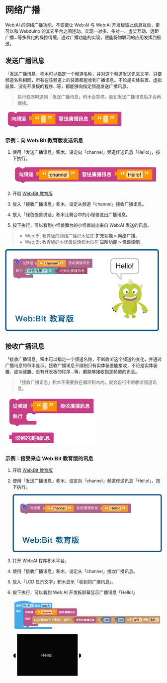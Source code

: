 

# 网络广播

Web:AI 的网络广播功能，不仅能让 Web:AI 与 Web:AI 开发板彼此信息互动，更可以和 Webduino 的其它平台之间连动。实现一对多、多对一、虚实互动、远距广播...等多样化的操控情境，通过广播功能的实现，便能将物联网的应用发挥到极致。


## 发送广播讯息

「发送广播讯息」积木可以指定一个频道名称，并对这个频道发送讯息文字，只要频道名称相同，所有在该频道上的装置都能收到广播讯息。不论是实体装置、虚拟装置、没有开发板的程序...等，都能够向指定频道发送广播讯息。

> 执行程序时遇到「发送广播讯息」积木会暂停，直到发送广播讯息后才会再继续。

![](../../assets/images/upload_c88532e5120c700bfcf05e60f04c99b1.png)

### 示例：向 Web:Bit 教育版发送讯息

1. 使用「发送广播讯息」积木，设定向「channel」频道传送讯息「Hello!」，按下执行。

   ![](../../assets/images/upload_8650137f8c6e3a009d5ce1653ebdac9d.png)

2. 开启 [Web:Bit 教育版](https://webbit.webduino.io/blockly)
3. 放入「接收广播讯息」积木，设定从频道「channel」接收广播讯息。
4. 放入「绿色怪兽说话」积木让舞台中的小怪兽说出广播讯息。
5. 按下执行，可以看到小怪兽舞台的小怪兽说出来自 Web:AI 发送的讯息。

>- Web:Bit 教育版的网络广播积木位在 **扩充功能 > 网络广播**。
>- Web:Bit 教育版的小怪兽说话积木位在 **进阶功能 > 怪兽控制**。

![](../../assets/images/upload_09e5eb963c47a4f78acb13c615351799.png)

## 接收广播讯息

「接收广播讯息」积木可以指定一个频道名称，不断收听这个频道的变化，并通过广播讯息的积木显示。接收广播讯息不限制只有实体装置能接收，不论是实体装置、虚拟装置、没有开发板的程序...等，都能够接收指定频道的讯息。

> 「接收广播讯息」积木不需要放在循环积木内，就会自行不断收听频道讯息。

![](../../assets/images/upload_3866a2c19e7bf44bb6226584cd4503c9.png)

### 示例：接受来自 Web:Bit 教育版的讯息

1. 开启 [Web:Bit 教育版](https://webbit.webduino.io/blockly)
2. 使用「发送广播讯息」积木，设定向「channel」频道传送讯息「Hello!」，按下执行。

   ![](../../assets/images/upload_77702faa143913ce68f8d197e0a82b12.png)

3. 打开 Web:AI 程序积木平台。
4. 使用「接收广播讯息」积木，设定从「channel」接收广播讯息。
5. 放入「LCD 显示文字」积木显示「收到的广播讯息」。
6. 按下执行，可以看到 Web:AI 开发板屏幕显示广播讯息「Hello!」

   ![](../../assets/images/upload_9ec090d270752bd264fa827568388471.png)